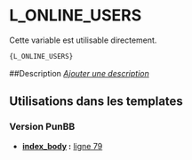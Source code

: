 # L_ONLINE_USERS


Cette variable est utilisable directement.

```html
{L_ONLINE_USERS}
```

##Description
[*Ajouter une description*](https://fa-tvars.appspot.com/var/L_ONLINE_USERS)

## Utilisations dans les templates

### Version PunBB

* __[index_body](../tpl/var/punbb/index_body.md#readme) :__ [ligne 79](../tpl/src/punbb/index_body.tpl#L79)